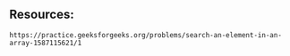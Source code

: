 ## Resources: 
    https://practice.geeksforgeeks.org/problems/search-an-element-in-an-array-1587115621/1
